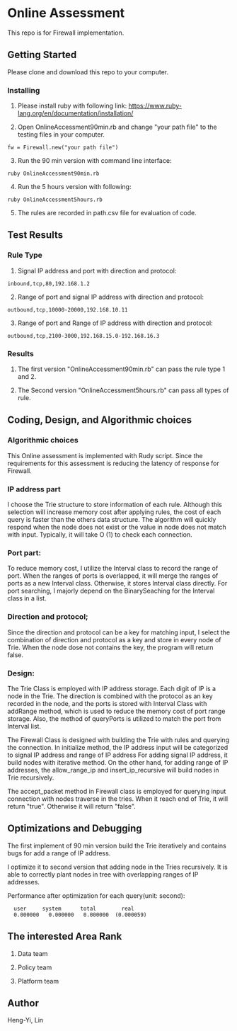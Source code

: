 # Online Assessment

This repo is for Firewall implementation.

## Getting Started

Please clone and download this repo to your computer.

### Installing

1. Please install ruby with following link:
https://www.ruby-lang.org/en/documentation/installation/

2. Open OnlineAccessment90min.rb and change "your path file" to the testing files in your computer.
```
fw = Firewall.new("your path file")
```

3. Run the 90 min version with command line interface:
```
ruby OnlineAccessment90min.rb
```

4. Run the 5 hours version with following:
```
ruby OnlineAccessment5hours.rb
```

5. The rules are recorded in path.csv file for evaluation of code.

## Test Results

### Rule Type

1. Signal IP address and port with direction and protocol:
```
inbound,tcp,80,192.168.1.2
```
2. Range of port and signal IP address with direction and protocol:
```
outbound,tcp,10000-20000,192.168.10.11
```
3. Range of port and Range of IP address with direction and protocol:
```
outbound,tcp,2100-3000,192.168.15.0-192.168.16.3
```
### Results
1. The first version "OnlineAccessment90min.rb" can pass the rule type 1 and 2.

2. The Second version "OnlineAccessment5hours.rb" can pass all types of rule.

## Coding, Design, and Algorithmic choices
### Algorithmic choices
This Online assessment is implemented with Rudy script. Since the requirements for this assessment is reducing the latency of response for Firewall. 
### IP address part
I choose the Trie structure to store information of each rule. Although this selection will increase memory cost after applying rules, the cost of each query is faster than the others data structure. The algorithm will quickly respond when the node does not exist or the value in node does not match with input. Typically, it will take O (1) to check each connection.
### Port part:
To reduce memory cost, I utilize the Interval class to record the range of port. When the ranges of ports is overlapped, it will merge the ranges of ports as a new Interval class. Otherwise, it stores Interval class directly. For port searching, I majorly depend on the BinarySeaching for the Interval class in a list.
### Direction and protocol;
Since the direction and protocol can be a key for matching input, I select the combination of direction and protocol as a key and store in every node of Trie. When the node dose not contains the key, the program will return false.
### Design:
The Trie Class is employed with IP address storage. Each digit of IP is a node in the Trie. The direction is combined with the protocol as an key recorded in the node, and the ports is stored with Interval Class with addRange method, which is used to reduce the memory cost of port range storage. Also, the method of queryPorts is utilized to match the port from Interval list. 

The Firewall Class is designed with building the Trie with rules and querying the connection. In initialize method, the IP address input will be categorized to signal IP address and range of IP address For adding signal IP address, it build nodes with iterative method. On the other hand, for adding range of IP addresses, the allow_range_ip and insert_ip_recursive will build nodes in Trie recursively.

The accept_packet method in Firewall class is employed for querying input connection with nodes traverse in the tries. When it reach end of Trie, it will return "true". Otherwise it will return "false".

## Optimizations and Debugging

The first implement of 90 min version build the Trie iteratively and contains bugs for add a range of IP address.

I optimize it to second version that adding node in the Tries recursively. It is able to correctly plant nodes in tree with overlapping ranges of IP addresses.

Performance after optimization for each query(unit: second):
```
  user     system      total        real
  0.000000   0.000000   0.000000  (0.000059)  
```
## The interested Area Rank

1. Data team

2. Policy team
3. Platform team

## Author

Heng-Yi, Lin

